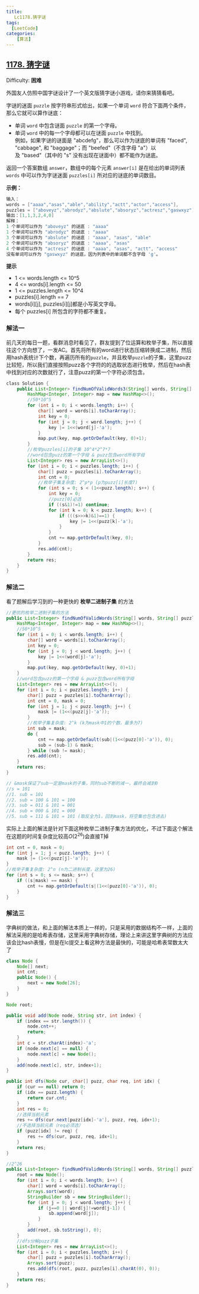 ```yaml
---
title: 
   Lc1178.猜字谜
tags: 
  [LeetCode]
categories:
	[算法]
---
```


## [1178. 猜字谜](https://leetcode-cn.com/problems/number-of-valid-words-for-each-puzzle/)

Difficulty: **困难**


外国友人仿照中国字谜设计了一个英文版猜字谜小游戏，请你来猜猜看吧。

字谜的迷面 `puzzle` 按字符串形式给出，如果一个单词 `word` 符合下面两个条件，那么它就可以算作谜底：

*   单词 `word` 中包含谜面 `puzzle` 的第一个字母。
*   单词 `word` 中的每一个字母都可以在谜面 `puzzle` 中找到。  
    例如，如果字谜的谜面是 "abcdefg"，那么可以作为谜底的单词有 "faced", "cabbage", 和 "baggage"；而 "beefed"（不含字母 "a"）以及 "based"（其中的 "s" 没有出现在谜面中）都不能作为谜底。

返回一个答案数组 `answer`，数组中的每个元素 `answer[i]` 是在给出的单词列表 `words` 中可以作为字谜迷面 `puzzles[i]` 所对应的谜底的单词数目。

**示例：**

```c
输入：
words = ["aaaa","asas","able","ability","actt","actor","access"], 
puzzles = ["aboveyz","abrodyz","abslute","absoryz","actresz","gaswxyz"]
输出：[1,1,3,2,4,0]
解释：
1 个单词可以作为 "aboveyz" 的谜底 : "aaaa" 
1 个单词可以作为 "abrodyz" 的谜底 : "aaaa"
3 个单词可以作为 "abslute" 的谜底 : "aaaa", "asas", "able"
2 个单词可以作为 "absoryz" 的谜底 : "aaaa", "asas"
4 个单词可以作为 "actresz" 的谜底 : "aaaa", "asas", "actt", "access"
没有单词可以作为 "gaswxyz" 的谜底，因为列表中的单词都不含字母 'g'。
```

**提示**

*   1 <= words.length <= 10^5
*   4 <= words[i].length <= 50
*   1 <= puzzles.length <= 10^4
*   puzzles[i].length == 7
*   words[i][j], puzzles[i][j]都是小写英文字母。
*   每个 puzzles[i] 所包含的字符都不重复。


### 解法一
前几天的每日一题，看群消息时看见了，群友提到了位运算和枚举子集，所以直接往这个方向想了，一发AC。首先将所有的word进行状态压缩转换成二进制，然后用hash表统计下个数，再遍历所有的`puzzle`，并且枚举`puzzle`的子集，这里puzz比较短，所以我们直接按照puzz各个字符的的选取状态进行枚举，然后在hash表中找到对应的次数就行了，注意puzz的第一个字符必须包含。
```java
​class Solution {
    public List<Integer> findNumOfValidWords3(String[] words, String[] puzzles) {
        HashMap<Integer, Integer> map = new HashMap<>();
        //50*10^5
        for (int i = 0; i < words.length; i++) {
            char[] word = words[i].toCharArray();
            int key = 0;
            for (int j = 0; j < word.length; j++) {
                key |= 1<<(word[j]-'a');
            }
            map.put(key, map.getOrDefault(key, 0)+1);
        }
        //枚举puzzles[i]的子集 10^4*2^7*7
        //word包含puzz的第一个字母 & puzz包含word所有字母
        List<Integer> res = new ArrayList<>();
        for (int i = 0; i < puzzles.length; i++) {
            char[] puzz = puzzles[i].toCharArray();
            int cnt = 0;
            //枚举子集复杂度: 2^p*p (p为puzz[i]长度7)
            for (int s = 0; s < (1<<puzz.length); s++) {
                int key = 0;
                //puzz[0]必选
                if ((s&1)!=1) continue;
                for (int k = 0; k < puzz.length; k++) {
                    if (((s>>>k)&1)==1) {
                        key |= 1<<(puzz[k]-'a');
                    }
                }
                cnt += map.getOrDefault(key, 0);
            }
            res.add(cnt);
        }
        return res;
    }
}
```

### 解法二
看了题解后学习到的一种更快的 **枚举二进制子集** 的方法
```java
//更优的枚举二进制子集的方法
public List<Integer> findNumOfValidWords(String[] words, String[] puzzles) {
    HashMap<Integer, Integer> map = new HashMap<>();
    //50*10^5
    for (int i = 0; i < words.length; i++) {
        char[] word = words[i].toCharArray();
        int key = 0;
        for (int j = 0; j < word.length; j++) {
            key |= 1<<(word[j]-'a');
        }
        map.put(key, map.getOrDefault(key, 0)+1);
    }
    //word包含puzz的第一个字母 & puzz包含word所有字母
    List<Integer> res = new ArrayList<>();
    for (int i = 0; i < puzzles.length; i++) {
        char[] puzz = puzzles[i].toCharArray();
        int cnt = 0, mask = 0;
        for (int j = 1; j < puzz.length; j++) {
            mask |= (1<<(puzz[j]-'a'));
        }
        //枚举子集复杂度: 2^k (k为mask中1的个数，最多为7)
        int sub = mask;
        do {
            cnt += map.getOrDefault(sub|(1<<(puzz[0]-'a')), 0);
            sub = (sub-1) & mask;
        } while (sub != mask);
        res.add(cnt);
    }
    return res;
}

// &mask保证了sub一定是mask的子集，同时sub不断的减一，最终会减到0
//s = 101
//1. sub = 101
//2. sub = 100 & 101 = 100
//3. sub = 011 & 101 = 001
//4. sub = 000 & 101 = 000
//5. sub = 111 & 101 = 101 (取反全为1，回到mask，将空集也包含进去)
```
实际上上面的解法是针对下面这种枚举二进制子集方法的优化，不过下面这个解法在这题的时间复杂度比较高$O(2^{26})$会直接T掉
```java
int cnt = 0, mask = 0;
for (int j = 1; j < puzz.length; j++) {
    mask |= (1<<(puzz[j]-'a'));
}
//枚举子集复杂度: 2^n (n为二进制长度，这里为26)
for (int s = 0; s <= mask; s++) {
    if ((s|mask) == mask) {
        cnt += map.getOrDefault(s|(1<<(puzz[0]-'a')), 0);
    }
}
```

### 解法三
字典树的做法，和上面的解法本质上一样的，只是采用的数据结构不一样，上面的解法采用的是哈希表存储，这里采用字典树存储，理论上来讲这里字典树的方法应该会比hash表慢，但是在lc提交上看这种方法是最快的，可能是哈希表常数太大了
```java
class Node {
    Node[] next;
    int cnt;
    public Node() {
        next = new Node[26];
    }
}

Node root;

public void add(Node node, String str, int index) {
    if (index == str.length()) {
        node.cnt++;
        return;
    }
    int c = str.charAt(index)-'a';
    if (node.next[c] == null) {
        node.next[c] = new Node();
    }
    add(node.next[c], str, index+1);
}

public int dfs(Node cur, char[] puzz, char req, int idx) {
    if (cur == null) return 0;
    if (idx == puzz.length) {
        return cur.cnt;
    }
    int res = 0;
    //选择当前元素
    res += dfs(cur.next[puzz[idx]-'a'], puzz, req, idx+1);
    //不选择当前元素（req必须选）
    if (puzz[idx] != req) {
        res += dfs(cur, puzz, req, idx+1);
    }
    return res;
}

//2^26
public List<Integer> findNumOfValidWords(String[] words, String[] puzzles) {
    root = new Node();
    for (int i = 0; i < words.length; i++) {
        char[] word = words[i].toCharArray();
        Arrays.sort(word);
        StringBuilder sb = new StringBuilder();
        for (int j = 0; j < word.length; j++) {
            if (j==0 || word[j]!=word[j-1]) {
                sb.append(word[j]);
            }
        }
        add(root, sb.toString(), 0);
    }
    //dfs分解puzz子集
    List<Integer> res = new ArrayList<>();
    for (int i = 0; i < puzzles.length; i++) {
        char[] puzz = puzzles[i].toCharArray();
        Arrays.sort(puzz);
        res.add(dfs(root, puzz, puzzles[i].charAt(0), 0));
    }
    return res;
}
```